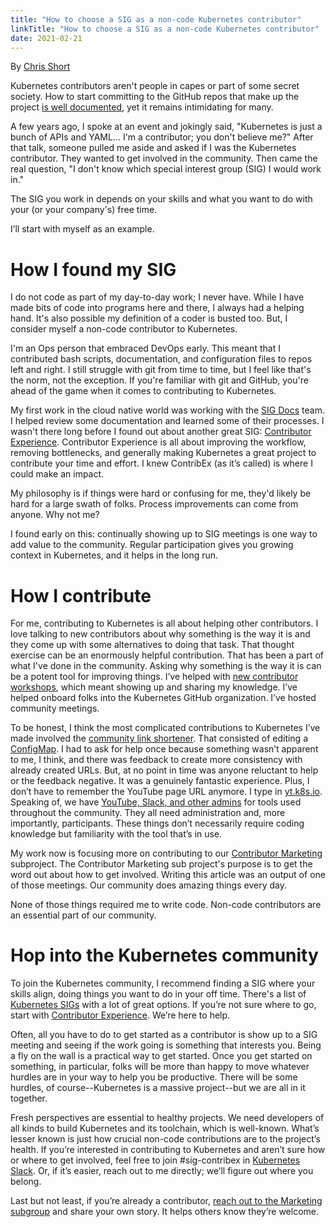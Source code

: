 ```yaml
---
title: "How to choose a SIG as a non-code Kubernetes contributor"
linkTitle: "How to choose a SIG as a non-code Kubernetes contributor"
date: 2021-02-21
---
```

By [Chris Short](https://twitter.com/ChrisShort)

Kubernetes contributors aren't people in capes or part of some secret society. How to start committing to the GitHub repos that make up the project [is well documented](https://www.kubernetes.dev/docs/guide/), yet it remains intimidating for many.

A few years ago, I spoke at an event and jokingly said, "Kubernetes is just a bunch of APIs and YAML... I'm a contributor; you don't believe me?" After that talk, someone pulled me aside and asked if I was the Kubernetes contributor. They wanted to get involved in the community. Then came the real question, "I don't know which special interest group (SIG) I would work in."

The SIG you work in depends on your skills and what you want to do with your (or your company's) free time.

I’ll start with myself as an example.

# How I found my SIG

I do not code as part of my day-to-day work; I never have. While I have made bits of code into programs here and there, I always had a helping hand. It's also possible my definition of a coder is busted too. But, I consider myself a non-code contributor to Kubernetes.

I'm an Ops person that embraced DevOps early. This meant that I contributed bash scripts, documentation, and configuration files to repos left and right. I still struggle with git from time to time, but I feel like that's the norm, not the exception. If you're familiar with git and GitHub, you're ahead of the game when it comes to contributing to Kubernetes.

My first work in the cloud native world was working with the [SIG Docs](https://github.com/kubernetes/community/tree/master/sig-docs) team. I helped review some documentation and learned some of their processes. I wasn't there long before I found out about another great SIG: [Contributor Experience](https://github.com/kubernetes/community/blob/master/sig-contributor-experience/README.md). Contributor Experience is all about improving the workflow, removing bottlenecks, and generally making Kubernetes a great project to contribute your time and effort. I knew ContribEx (as it’s called) is where I could make an impact.

My philosophy is if things were hard or confusing for me, they'd likely be hard for a large swath of folks. Process improvements can come from anyone. Why not me?

I found early on this: continually showing up to SIG meetings is one way to add value to the community. Regular participation gives you growing context in Kubernetes, and it helps in the long run.

# How I contribute

For me, contributing to Kubernetes is all about helping other contributors. I love talking to new contributors about why something is the way it is and they come up with some alternatives to doing that task. That thought exercise can be an enormously helpful contribution. That has been a part of what I've done in the community. Asking why something is the way it is can be a potent tool for improving things. I’ve helped with [new contributor workshops](https://github.com/kubernetes/community/blob/master/events/2018/05-contributor-summit/new-contributor-workshop.md), which meant showing up and sharing my knowledge. I’ve helped onboard folks into the Kubernetes GitHub organization. I’ve hosted community meetings.

To be honest, I think the most complicated contributions to Kubernetes I’ve made involved the [community link shortener](https://github.com/kubernetes/k8s.io/blob/master/k8s.io/configmap-nginx.yaml). That consisted of editing a [ConfigMap](https://kubernetes.io/docs/concepts/configuration/configmap/). I had to ask for help once because something wasn’t apparent to me, I think, and there was feedback to create more consistency with already created URLs. But, at no point in time was anyone reluctant to help or the feedback negative. It was a genuinely fantastic experience. Plus, I don’t have to remember the YouTube page URL anymore. I type in [yt.k8s.io](https://yt.k8s.io). Speaking of, we have [YouTube, Slack, and other admins](/docs/comms/moderators/) for tools used throughout the community. They all need administration and, more importantly, participants. These things don’t necessarily require coding knowledge but familiarity with the tool that’s in use.

My work now is focusing more on contributing to our [Contributor Marketing](https://github.com/kubernetes/community/tree/master/communication/marketing-team) subproject. The Contributor Marketing sub project's purpose is to get the word out about how to get involved. Writing this article was an output of one of those meetings. Our community does amazing things every day.

None of those things required me to write code. Non-code contributors are an essential part of our community.

# Hop into the Kubernetes community

To join the Kubernetes community, I recommend finding a SIG where your skills align, doing things you want to do in your off time. There's a list of [Kubernetes SIGs](/resources/community-groups/) with a lot of great options. If you’re not sure where to go, start with [Contributor Experience](https://github.com/kubernetes/community/tree/master/sig-contributor-experience). We’re here to help.

Often, all you have to do to get started as a contributor is show up to a SIG meeting and seeing if the work going is something that interests you. Being a fly on the wall is a practical way to get started. Once you get started on something, in particular, folks will be more than happy to move whatever hurdles are in your way to help you be productive. There will be some hurdles, of course--Kubernetes is a massive project--but we are all in it together.

Fresh perspectives are essential to healthy projects. We need developers of all kinds to build Kubernetes and its toolchain, which is well-known. What’s lesser known is just how crucial non-code contributions are to the project’s health. If you’re interested in contributing to Kubernetes and aren’t sure how or where to get involved, feel free to join #sig-contribex in [Kubernetes Slack](https://slack.k8s.io/). Or, if it’s easier, reach out to me directly; we’ll figure out where you belong.

Last but not least, if you’re already a contributor, [reach out to the Marketing subgroup](https://github.com/kubernetes/community/issues/new?assignees=&labels=area%2Fcontributor-comms%2C+sig%2Fcontributor-experience&template=marketing-request.md&title=REQUEST%3A+New+blog+proposal) and share your own story. It helps others know they’re welcome.
